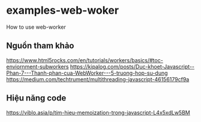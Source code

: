# examples-web-woker
How to use web-worker

## Nguồn tham khảo
https://www.html5rocks.com/en/tutorials/workers/basics/#toc-enviornment-subworkers
https://kipalog.com/posts/Duc-khoet-Javascript--Phan-7---Thanh-phan-cua-WebWorker---5-truong-hop-su-dung
https://medium.com/techtrument/multithreading-javascript-46156179cf9a

## Hiệu năng code
https://viblo.asia/p/tim-hieu-memoization-trong-javascript-L4x5xdLw5BM